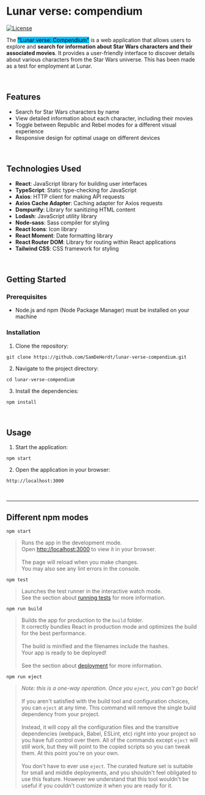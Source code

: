 # Lunar verse: compendium

[![License](https://img.shields.io/badge/license-MIT-blue.svg)](LICENSE)

The <mark style="background-color: deepskyblue;">"Lunar verse: Compendium"</mark> is a web application that allows users to explore and **search for information about Star Wars characters and their associated movies**. It provides a user-friendly interface to discover details about various characters from the Star Wars universe. This has been made as a test for employment at Lunar.

<br/>

## Features

- Search for Star Wars characters by name
- View detailed information about each character, including their movies
- Toggle between Republic and Rebel modes for a different visual experience
- Responsive design for optimal usage on different devices

<br/>

## Technologies Used

- **React**: JavaScript library for building user interfaces
- **TypeScript**: Static type-checking for JavaScript
- **Axios**: HTTP client for making API requests
- **Axios Cache Adapter**: Caching adapter for Axios requests
- **Dompurify**: Library for sanitizing HTML content
- **Lodash**: JavaScript utility library
- **Node-sass**: Sass compiler for styling
- **React Icons**: Icon library
- **React Moment**: Date formatting library
- **React Router DOM**: Library for routing within React applications
- **Tailwind CSS**: CSS framework for styling

<br/>

## Getting Started

### Prerequisites

- Node.js and npm (Node Package Manager) must be installed on your machine

### Installation

1. Clone the repository:

```
git clone https://github.com/SamDeHerdt/lunar-verse-compendium.git
```

2. Navigate to the project directory:
```
cd lunar-verse-compendium
```

3. Install the dependencies:
```
npm install
```

<br/>

## Usage

1. Start the application:
```
npm start
```

2. Open the application in your browser:
```
http://localhost:3000
```

<br/>

___
## Different npm modes

```npm start```

> Runs the app in the development mode.\
Open [http://localhost:3000](http://localhost:3000) to view it in your browser.<br/><br/>
>The page will reload when you make changes.\
You may also see any lint errors in the console.

```npm test```

>Launches the test runner in the interactive watch mode.\
See the section about [running tests](https://facebook.github.io/create-react-app/docs/running-tests) for more information.

```npm run build```

>Builds the app for production to the `build` folder.\
It correctly bundles React in production mode and optimizes the build for the best performance.<br/><br/>
>The build is minified and the filenames include the hashes.\
Your app is ready to be deployed!<br/><br/>
>See the section about [deployment](https://facebook.github.io/create-react-app/docs/deployment) for more information.

```npm run eject```

>*Note: this is a one-way operation. Once you `eject`, you can't go back!*<br/><br/>
>If you aren't satisfied with the build tool and configuration choices, you can `eject` at any time. This command will remove the single build dependency from your project.<br/><br/>
>Instead, it will copy all the configuration files and the transitive dependencies (webpack, Babel, ESLint, etc) right into your project so you have full control over them. All of the commands except `eject` will still work, but they will point to the copied scripts so you can tweak them. At this point you're on your own.<br/><br/>
>You don't have to ever use `eject`. The curated feature set is suitable for small and middle deployments, and you shouldn't feel obligated to use this feature. However we understand that this tool wouldn't be useful if you couldn't customize it when you are ready for it.

